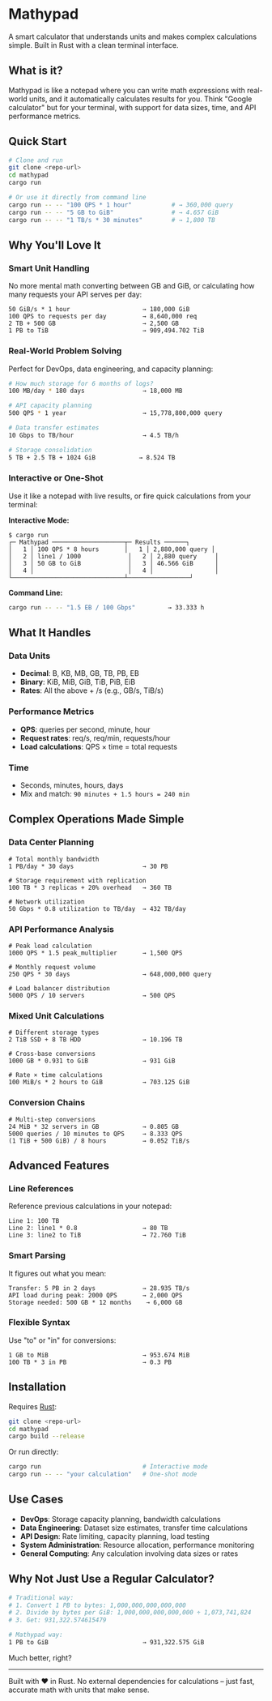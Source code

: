 # Mathypad

A smart calculator that understands units and makes complex calculations simple. Built in Rust with a clean terminal interface.

## What is it?

Mathypad is like a notepad where you can write math expressions with real-world units, and it automatically calculates results for you. Think "Google calculator" but for your terminal, with support for data sizes, time, and API performance metrics.

## Quick Start

```bash
# Clone and run
git clone <repo-url>
cd mathypad
cargo run

# Or use it directly from command line
cargo run -- -- "100 QPS * 1 hour"           # → 360,000 query
cargo run -- -- "5 GB to GiB"                # → 4.657 GiB
cargo run -- -- "1 TB/s * 30 minutes"        # → 1,800 TB
```

## Why You'll Love It

### Smart Unit Handling
No more mental math converting between GB and GiB, or calculating how many requests your API serves per day:

```
50 GiB/s * 1 hour                    → 180,000 GiB
100 QPS to requests per day          → 8,640,000 req
2 TB + 500 GB                        → 2,500 GB
1 PB to TiB                          → 909,494.702 TiB
```

### Real-World Problem Solving
Perfect for DevOps, data engineering, and capacity planning:

```bash
# How much storage for 6 months of logs?
100 MB/day * 180 days                → 18,000 MB

# API capacity planning
500 QPS * 1 year                     → 15,778,800,000 query

# Data transfer estimates  
10 Gbps to TB/hour                   → 4.5 TB/h

# Storage consolidation
5 TB + 2.5 TB + 1024 GiB            → 8.524 TB
```

### Interactive or One-Shot
Use it like a notepad with live results, or fire quick calculations from your terminal:

**Interactive Mode:**
```
$ cargo run
┌─ Mathypad ────────────────────┬─ Results ──────┐
│   1 │ 100 QPS * 8 hours       │   1 │ 2,880,000 query │
│   2 │ line1 / 1000             │   2 │ 2,880 query     │  
│   3 │ 50 GB to GiB             │   3 │ 46.566 GiB      │
│   4 │                          │   4 │                 │
└───────────────────────────────┴─────────────────┘
```

**Command Line:**
```bash
cargo run -- -- "1.5 EB / 100 Gbps"         → 33.333 h
```

## What It Handles

### Data Units
- **Decimal**: B, KB, MB, GB, TB, PB, EB
- **Binary**: KiB, MiB, GiB, TiB, PiB, EiB
- **Rates**: All the above + /s (e.g., GB/s, TiB/s)

### Performance Metrics
- **QPS**: queries per second, minute, hour
- **Request rates**: req/s, req/min, requests/hour
- **Load calculations**: QPS × time = total requests

### Time
- Seconds, minutes, hours, days
- Mix and match: `90 minutes + 1.5 hours = 240 min`

## Complex Operations Made Simple

### Data Center Planning
```
# Total monthly bandwidth
1 PB/day * 30 days                   → 30 PB

# Storage requirement with replication  
100 TB * 3 replicas + 20% overhead   → 360 TB

# Network utilization
50 Gbps * 0.8 utilization to TB/day  → 432 TB/day
```

### API Performance Analysis
```
# Peak load calculation
1000 QPS * 1.5 peak_multiplier       → 1,500 QPS

# Monthly request volume
250 QPS * 30 days                    → 648,000,000 query

# Load balancer distribution
5000 QPS / 10 servers                → 500 QPS
```

### Mixed Unit Calculations
```
# Different storage types
2 TiB SSD + 8 TB HDD                 → 10.196 TB

# Cross-base conversions
1000 GB * 0.931 to GiB               → 931 GiB

# Rate × time calculations
100 MiB/s * 2 hours to GiB           → 703.125 GiB
```

### Conversion Chains
```
# Multi-step conversions
24 MiB * 32 servers in GB            → 0.805 GB
5000 queries / 10 minutes to QPS     → 8.333 QPS
(1 TiB + 500 GiB) / 8 hours          → 0.052 TiB/s
```

## Advanced Features

### Line References
Reference previous calculations in your notepad:
```
Line 1: 100 TB
Line 2: line1 * 0.8                  → 80 TB
Line 3: line2 to TiB                 → 72.760 TiB
```

### Smart Parsing
It figures out what you mean:
```
Transfer: 5 PB in 2 days             → 28.935 TB/s
API load during peak: 2000 QPS       → 2,000 QPS
Storage needed: 500 GB * 12 months    → 6,000 GB
```

### Flexible Syntax
Use "to" or "in" for conversions:
```
1 GB to MiB                          → 953.674 MiB
100 TB * 3 in PB                     → 0.3 PB
```

## Installation

Requires [Rust](https://rustup.rs/):

```bash
git clone <repo-url>
cd mathypad
cargo build --release
```

Or run directly:
```bash
cargo run                            # Interactive mode
cargo run -- -- "your calculation"   # One-shot mode
```

## Use Cases

- **DevOps**: Storage capacity planning, bandwidth calculations
- **Data Engineering**: Dataset size estimates, transfer time calculations  
- **API Design**: Rate limiting, capacity planning, load testing
- **System Administration**: Resource allocation, performance monitoring
- **General Computing**: Any calculation involving data sizes or rates

## Why Not Just Use a Regular Calculator?

```bash
# Traditional way:
# 1. Convert 1 PB to bytes: 1,000,000,000,000,000
# 2. Divide by bytes per GiB: 1,000,000,000,000,000 ÷ 1,073,741,824
# 3. Get: 931,322.574615479

# Mathypad way:
1 PB to GiB                          → 931,322.575 GiB
```

Much better, right?

---

Built with ❤️ in Rust. No external dependencies for calculations – just fast, accurate math with units that make sense.